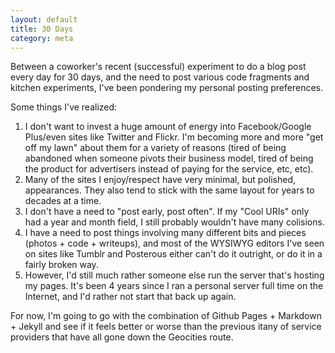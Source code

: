 ```yaml
---
layout: default
title: 30 Days
category: meta
---
```

Between a coworker's recent (successful) experiment to do a blog post every day for 30 days, and the need to post various code fragments and kitchen experiments, I've been pondering my personal posting preferences.

Some things I've realized:

1.  I don't want to invest a huge amount of energy into Facebook/Google Plus/even sites like Twitter and Flickr.  I'm becoming more and more "get off my lawn" about them for a variety of reasons (tired of being abandoned when someone pivots their business model, tired of being the product for advertisers instead of paying for the service, etc, etc).
1.  Many of the sites I enjoy/respect have very minimal, but polished, appearances.  They also tend to stick with the same layout for years to decades at a time.
1.  I don't have a need to "post early, post often".  If my "Cool URIs" only had a year and month field, I still probably wouldn't have many colisions.
1.  I have a need to post things involving many different bits and pieces (photos + code + writeups), and most of the WYSIWYG editors I've seen on sites like Tumblr and Posterous either can't do it outright, or do it in a fairly broken way.
1.  However, I'd still much rather someone else run the server that's hosting my pages.  It's been 4 years since I ran a personal server full time on the Internet, and I'd rather not start that back up again.

For now, I'm going to go with the combination of Github Pages + Markdown + Jekyll and see if it feels better or worse than the previous itany of service providers that have all gone down the Geocities route.
